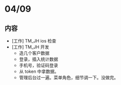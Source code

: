# 04/09
## 内容
* [工作] TM_JH ios 检查
* [工作] TM_JH 开发
  * 造几个客户数据
  * 登录，插入统计数据
  * 手机号，验证码登录
  * 从 token 中拿数据。
  * 管理后台过一遍。菜单角色，细节调一下。没做完。

